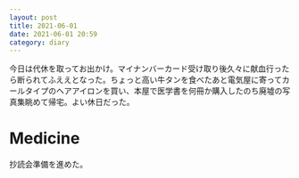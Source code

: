 ```yaml
---
layout: post
title: 2021-06-01
date: 2021-06-01 20:59
category: diary
---
```


今日は代休を取ってお出かけ。マイナンバーカード受け取り後久々に献血行ったら断られてふええとなった。ちょっと高い牛タンを食べたあと電気屋に寄ってカールタイプのヘアアイロンを買い、本屋で医学書を何冊か購入したのち廃墟の写真集眺めて帰宅。よい休日だった。

# Medicine
抄読会準備を進めた。
